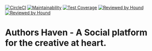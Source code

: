[![CircleCI](https://circleci.com/gh/andela/ah-92explorers-frontend.svg?style=svg)](https://circleci.com/gh/andela/ah-92explorers-frontend)
[![Maintainability](https://api.codeclimate.com/v1/badges/f32dbc3a66c3e02d2240/maintainability)](https://codeclimate.com/github/andela/ah-92explorers-frontend/maintainability)
[![Test Coverage](https://api.codeclimate.com/v1/badges/f32dbc3a66c3e02d2240/test_coverage)](https://codeclimate.com/github/andela/ah-92explorers-frontend/test_coverage)
[![Reviewed by Hound](https://img.shields.io/badge/Reviewed_by-Hound-8E64B0.svg)](https://houndci.com)
[![Reviewed by Hound](https://img.shields.io/github/issues/andela/ah-92explorers-frontend.svg?style=flat-square)](https://houndci.com)


# Authors Haven - A Social platform for the creative at heart.
